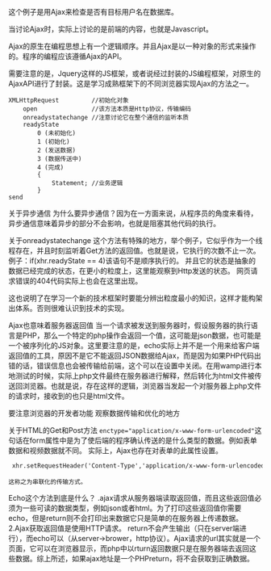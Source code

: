 这个例子是用Ajax来检查是否有目标用户名在数据库。

当讨论Ajax时，实际上讨论的是前端的内容，也就是Javascript。

Ajax的原生在编程思想上有一个逻辑顺序。并且Ajax是以一种对象的形式来操作的。程序的编程应该遵循Ajax的API。

需要注意的是，Jquery这样的JS框架，或者说经过封装的JS编程框架，对原生的AjaxAPI进行了封装。这是学习成熟框架下的不同浏览器实现Ajax的方法之一。

    XMLHttpRequest         //初始化对象
        open               //该方法本质是Http协议，传输编码
        onreadystatechange //注意讨论它在整个通信的监听本质
        readyState
            0 (未初始化)
            1 (初始化)
            2 (发送数据)
            3 (数据传送中)
            4 (完成)
            {
                Statement; //业务逻辑
            }
    send 
关于异步通信
    为什么要异步通信？因为在一方面来说，从程序员的角度来看待，异步通信意味着异步的部分不会影响，也就是阻塞其他代码的执行。
    
关于onreadystatechange
    这个方法有特殊的地方，举个例子，它似乎作为一个线程存在，并且时刻监听着Get方法的返回值。也就是说，它执行的次数不止一次。
    例子：if(xhr.readyState == 4)该语句不是顺序执行的。
    并且它的状态是抽象的数据已经完成的状态，在更小的粒度上，这里能观察到Http发送的状态。
    网页请求错误的404代码实际上也会在这里出现。

这也说明了在学习一个新的技术框架时要能分辨出粒度最小的知识，这样才能构架出体系。否则很难认识到技术的实现。
    
Ajax也意味着服务器返回值
当一个请求被发送到服务器时，假设服务器的执行语言是PHP，那么一个特定的php操作会返回一个值，这可能是json数据，也可能是一个被序列化的JS对象。这里要注意的是，echo实际上并不是一个用来给客户端返回值的工具，原因不是它不能返回JSON数据给Ajax，而是因为如果PHP代码出错的话，错误信息也会被传输给前端，这个可以在设置中关闭。在用wamp进行本地测试的时候，实际上php文件最终在服务器进行解释，然后转化为html文件被传送回浏览器。也就是说，存在这样的逻辑，浏览器当发起一个对服务器上php文件的请求时，接收到的也只是html文件。
    
要注意浏览器的开发者功能
    观察数据传输和优化的地方
    
关于HTML的Get和Post方法
    `enctype="application/x-www-form-urlencoded"`这句话在form属性中是为了使后端的程序确认传送的是什么类型的数据。例如表单数据和视频数据就不同。
    实际上，Ajax也存在对表单的此属性设置。
``` sml
 xhr.setRequestHeader('Content-Type','application/x-www-form-urlencoded')
```
    这称之为串联化的传输方式。
    
Echo这个方法到底是什么？
.ajax请求从服务器端读取返回值，而且这些返回值必须为一些可读的数据类型，例如json或者html。为了打印这些返回值你需要echo，但是return则不会打印出来数据它只是简单的在服务器上传递数据。 
2.Ajax获取返回值是使用HTTP请求。 return不会产生输出（只在server端进行），而echo可以（从server->brower，http协议）。Ajax请求的url其实就是一个页面，它可以在浏览器显示，而php中以rturn返回数据只是在服务器端去返回这些数据。综上所述，如果ajax地址是一个PHPreturn，将不会获取到正确数据。